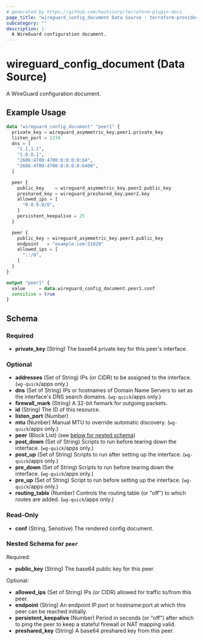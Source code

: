 ```yaml
---
# generated by https://github.com/hashicorp/terraform-plugin-docs
page_title: "wireguard_config_document Data Source - terraform-provider-wireguard"
subcategory: ""
description: |-
  A WireGuard configuration document.
---
```


# wireguard_config_document (Data Source)

A WireGuard configuration document.

## Example Usage

```terraform
data "wireguard_config_document" "peer1" {
  private_key = wireguard_asymmetric_key.peer1.private_key
  listen_port = 1234
  dns = [
    "1.1.1.1",
    "1.0.0.1",
    "2606:4700:4700:0:0:0:0:64",
    "2606:4700:4700:0:0:0:0:6400",
  ]

  peer {
    public_key    = wireguard_asymmetric_key.peer2.public_key
    preshared_key = wireguard_preshared_key.peer2.key
    allowed_ips = [
      "0.0.0.0/0",
    ]
    persistent_keepalive = 25
  }

  peer {
    public_key = wireguard_asymmetric_key.peer3.public_key
    endpoint   = "example.com:51820"
    allowed_ips = [
      "::/0",
    ]
  }
}

output "peer1" {
  value     = data.wireguard_config_document.peer1.conf
  sensitive = true
}
```

<!-- schema generated by tfplugindocs -->
## Schema

### Required

- **private_key** (String) The base64 private key for this peer's interface.

### Optional

- **addresses** (Set of String) IPs (or CIDR) to be assigned to the interface. (`wg-quick`/apps only.)
- **dns** (Set of String) IPs or hostnames of Domain Name Servers to set as the interface's DNS search domains. (`wg-quick`/apps only.)
- **firewall_mark** (String) A 32-bit fwmark for outgoing packets.
- **id** (String) The ID of this resource.
- **listen_port** (Number) .
- **mtu** (Number) Manual MTU to override automatic discovery. (`wg-quick`/apps only.)
- **peer** (Block List) (see [below for nested schema](#nestedblock--peer))
- **post_down** (Set of String) Scripts to run before tearing down the interface. (`wg-quick`/apps only.)
- **post_up** (Set of String) Scripts to run after setting up the interface. (`wg-quick`/apps only.)
- **pre_down** (Set of String) Scripts to run before tearing down the interface. (`wg-quick`/apps only.)
- **pre_up** (Set of String) Script to run before setting up the interface. (`wg-quick`/apps only.)
- **routing_table** (Number) Controls the routing table (or "off") to which routes are added. (`wg-quick`/apps only.)

### Read-Only

- **conf** (String, Sensitive) The rendered config document.

<a id="nestedblock--peer"></a>
### Nested Schema for `peer`

Required:

- **public_key** (String) The base64 public key for this peer.

Optional:

- **allowed_ips** (Set of String) IPs (or CIDR) allowed for traffic to/from this peer.
- **endpoint** (String) An endpoint IP:port or hostname:port at which this peer can be reached initially.
- **persistent_keepalive** (Number) Period in seconds (or "off") after which to ping the peer to keep a stateful firewall or NAT mapping valid.
- **preshared_key** (String) A base64 preshared key from this peer.


